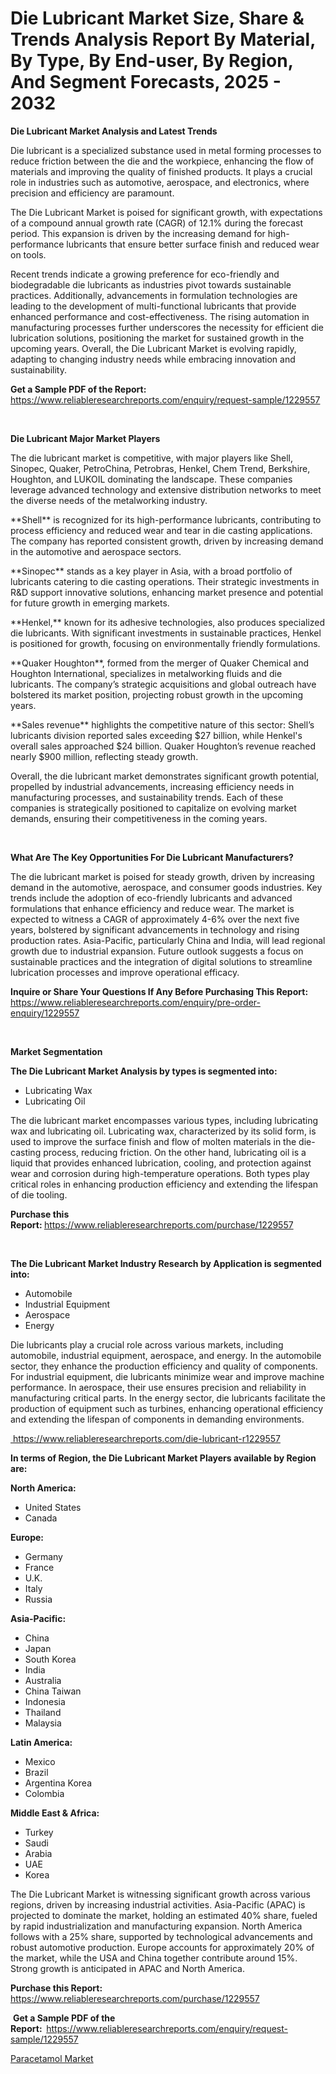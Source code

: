<p><h1>Die Lubricant Market Size, Share & Trends Analysis Report By Material, By Type, By End-user, By Region, And Segment Forecasts, 2025 - 2032</h1></p><p><strong>Die Lubricant Market Analysis and Latest Trends</strong></p>
<p><p>Die lubricant is a specialized substance used in metal forming processes to reduce friction between the die and the workpiece, enhancing the flow of materials and improving the quality of finished products. It plays a crucial role in industries such as automotive, aerospace, and electronics, where precision and efficiency are paramount. </p><p>The Die Lubricant Market is poised for significant growth, with expectations of a compound annual growth rate (CAGR) of 12.1% during the forecast period. This expansion is driven by the increasing demand for high-performance lubricants that ensure better surface finish and reduced wear on tools. </p><p>Recent trends indicate a growing preference for eco-friendly and biodegradable die lubricants as industries pivot towards sustainable practices. Additionally, advancements in formulation technologies are leading to the development of multi-functional lubricants that provide enhanced performance and cost-effectiveness. The rising automation in manufacturing processes further underscores the necessity for efficient die lubrication solutions, positioning the market for sustained growth in the upcoming years. Overall, the Die Lubricant Market is evolving rapidly, adapting to changing industry needs while embracing innovation and sustainability.</p></p>
<p><strong>Get a Sample PDF of the Report:&nbsp;</strong> <a href="https://www.reliableresearchreports.com/enquiry/request-sample/1229557?utm_campaign=2743&utm_medium=2&utm_source=Github&utm_content=ia&utm_term=01042025&utm_id=die-lubricant">https://www.reliableresearchreports.com/enquiry/request-sample/1229557</a></p>
<p>&nbsp;</p>
<p><strong>Die Lubricant Major Market Players</strong></p>
<p><p>The die lubricant market is competitive, with major players like Shell, Sinopec, Quaker, PetroChina, Petrobras, Henkel, Chem Trend, Berkshire, Houghton, and LUKOIL dominating the landscape. These companies leverage advanced technology and extensive distribution networks to meet the diverse needs of the metalworking industry.</p><p>**Shell** is recognized for its high-performance lubricants, contributing to process efficiency and reduced wear and tear in die casting applications. The company has reported consistent growth, driven by increasing demand in the automotive and aerospace sectors. </p><p>**Sinopec** stands as a key player in Asia, with a broad portfolio of lubricants catering to die casting operations. Their strategic investments in R&D support innovative solutions, enhancing market presence and potential for future growth in emerging markets.</p><p>**Henkel,** known for its adhesive technologies, also produces specialized die lubricants. With significant investments in sustainable practices, Henkel is positioned for growth, focusing on environmentally friendly formulations.</p><p>**Quaker Houghton**, formed from the merger of Quaker Chemical and Houghton International, specializes in metalworking fluids and die lubricants. The company’s strategic acquisitions and global outreach have bolstered its market position, projecting robust growth in the upcoming years.</p><p>**Sales revenue** highlights the competitive nature of this sector: Shell’s lubricants division reported sales exceeding $27 billion, while Henkel's overall sales approached $24 billion. Quaker Houghton’s revenue reached nearly $900 million, reflecting steady growth.</p><p>Overall, the die lubricant market demonstrates significant growth potential, propelled by industrial advancements, increasing efficiency needs in manufacturing processes, and sustainability trends. Each of these companies is strategically positioned to capitalize on evolving market demands, ensuring their competitiveness in the coming years.</p></p>
<p>&nbsp;</p>
<p><strong>What Are The Key Opportunities For Die Lubricant Manufacturers?</strong></p>
<p><p>The die lubricant market is poised for steady growth, driven by increasing demand in the automotive, aerospace, and consumer goods industries. Key trends include the adoption of eco-friendly lubricants and advanced formulations that enhance efficiency and reduce wear. The market is expected to witness a CAGR of approximately 4-6% over the next five years, bolstered by significant advancements in technology and rising production rates. Asia-Pacific, particularly China and India, will lead regional growth due to industrial expansion. Future outlook suggests a focus on sustainable practices and the integration of digital solutions to streamline lubrication processes and improve operational efficacy.</p></p>
<p><strong>Inquire or Share Your Questions If Any Before Purchasing This Report:</strong> <a href="https://www.reliableresearchreports.com/enquiry/pre-order-enquiry/1229557?utm_campaign=2743&utm_medium=2&utm_source=Github&utm_content=ia&utm_term=01042025&utm_id=die-lubricant">https://www.reliableresearchreports.com/enquiry/pre-order-enquiry/1229557</a></p>
<p>&nbsp;</p>
<p><strong>Market Segmentation</strong></p>
<p><strong>The Die Lubricant Market Analysis by types is segmented into:</strong></p>
<p><ul><li>Lubricating Wax</li><li>Lubricating Oil</li></ul></p>
<p><p>The die lubricant market encompasses various types, including lubricating wax and lubricating oil. Lubricating wax, characterized by its solid form, is used to improve the surface finish and flow of molten materials in the die-casting process, reducing friction. On the other hand, lubricating oil is a liquid that provides enhanced lubrication, cooling, and protection against wear and corrosion during high-temperature operations. Both types play critical roles in enhancing production efficiency and extending the lifespan of die tooling.</p></p>
<p><strong>Purchase this Report:&nbsp;</strong><a href="https://www.reliableresearchreports.com/purchase/1229557?utm_campaign=2743&utm_medium=2&utm_source=Github&utm_content=ia&utm_term=01042025&utm_id=die-lubricant">https://www.reliableresearchreports.com/purchase/1229557</a></p>
<p>&nbsp;</p>
<p><strong>The Die Lubricant Market Industry Research by Application is segmented into:</strong></p>
<p><ul><li>Automobile</li><li>Industrial Equipment</li><li>Aerospace</li><li>Energy</li></ul></p>
<p><p>Die lubricants play a crucial role across various markets, including automobile, industrial equipment, aerospace, and energy. In the automobile sector, they enhance the production efficiency and quality of components. For industrial equipment, die lubricants minimize wear and improve machine performance. In aerospace, their use ensures precision and reliability in manufacturing critical parts. In the energy sector, die lubricants facilitate the production of equipment such as turbines, enhancing operational efficiency and extending the lifespan of components in demanding environments.</p></p>
<p><a href="https://www.reliableresearchreports.com/die-lubricant-r1229557?utm_campaign=2743&utm_medium=2&utm_source=Github&utm_content=ia&utm_term=01042025&utm_id=die-lubricant">&nbsp;https://www.reliableresearchreports.com/die-lubricant-r1229557</a></p>
<p><strong>In terms of Region, the Die Lubricant Market Players available by Region are:</strong></p>
<p>
    <p> <strong> North America: </strong>
        <ul>
            <li>United States</li>
            <li>Canada</li>
        </ul>
        </p> 
    <p> <strong> Europe: </strong>
        <ul>
            <li>Germany</li>
            <li>France</li>
            <li>U.K.</li>
            <li>Italy</li>
            <li>Russia</li>
        </ul>
        </p> 
    <p> <strong> Asia-Pacific: </strong>
        <ul>
            <li>China</li>
            <li>Japan</li>
            <li>South Korea</li>
            <li>India</li>
            <li>Australia</li>
            <li>China Taiwan</li>
            <li>Indonesia</li>
            <li>Thailand</li>
            <li>Malaysia</li>
        </ul>
        </p> 
    <p> <strong> Latin America: </strong>
        <ul>
            <li>Mexico</li>
            <li>Brazil</li>
            <li>Argentina Korea</li>
            <li>Colombia</li>
        </ul>
        </p> 
    <p> <strong> Middle East & Africa: </strong>
        <ul>
            <li>Turkey</li>
            <li>Saudi</li>
            <li>Arabia</li>
            <li>UAE</li>
            <li>Korea</li>
        </ul>
    </p>
    </p>
<p><p>The Die Lubricant Market is witnessing significant growth across various regions, driven by increasing industrial activities. Asia-Pacific (APAC) is projected to dominate the market, holding an estimated 40% share, fueled by rapid industrialization and manufacturing expansion. North America follows with a 25% share, supported by technological advancements and robust automotive production. Europe accounts for approximately 20% of the market, while the USA and China together contribute around 15%. Strong growth is anticipated in APAC and North America.</p></p>
<p><strong>Purchase this Report: </strong><a href="https://www.reliableresearchreports.com/purchase/1229557?utm_campaign=2743&utm_medium=2&utm_source=Github&utm_content=ia&utm_term=01042025&utm_id=die-lubricant">https://www.reliableresearchreports.com/purchase/1229557</a></p>
<p>&nbsp;<strong>Get a Sample PDF of the Report:&nbsp;&nbsp;</strong><a href="https://www.reliableresearchreports.com/enquiry/request-sample/1229557?utm_campaign=2743&utm_medium=2&utm_source=Github&utm_content=ia&utm_term=01042025&utm_id=die-lubricant">https://www.reliableresearchreports.com/enquiry/request-sample/1229557</a></p>
<p><strong></strong></p>
<p><p><a href="https://github.com/vilehoaguy/Market-Research-Report-List-1/blob/main/paracetamol-market.md?utm_campaign=2743&utm_medium=2&utm_source=Github&utm_content=ia&utm_term=01042025&utm_id=die-lubricant">Paracetamol Market</a></p></p>
